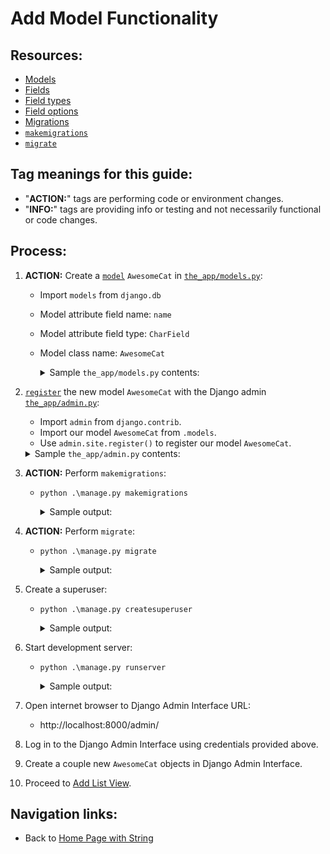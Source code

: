 # Add Model Functionality

## Resources:
* [Models](https://docs.djangoproject.com/en/4.0/topics/db/models/)
* [Fields](https://docs.djangoproject.com/en/4.0/topics/db/models/#fields)
* [Field types](https://docs.djangoproject.com/en/4.0/ref/models/fields/#field-types)
* [Field options](https://docs.djangoproject.com/en/4.0/ref/models/fields/#field-options)
* [Migrations](https://docs.djangoproject.com/en/4.0/topics/migrations/#module-django.db.migrations)
* [`makemigrations`](https://docs.djangoproject.com/en/4.1/ref/django-admin/#makemigrations)
* [`migrate`](https://docs.djangoproject.com/en/4.1/ref/django-admin/#migrate)

## Tag meanings for this guide:
* "**ACTION:**" tags are performing code or environment changes.
* "**INFO:**" tags are providing info or testing and not necessarily functional or code changes.

## Process:
1. **ACTION:** Create a [`model`](https://docs.djangoproject.com/en/4.0/topics/db/models/) `AwesomeCat` in [`the_app/models.py`](../the_app/models.py):
    * Import `models` from `django.db`
    * Model attribute field name: `name`
    * Model attribute field type: `CharField`
    * Model class name: `AwesomeCat`
        <details>
        <summary>Sample <code>the_app/models.py</code> contents:</summary>

            from django.db import models

            class AwesomeCat(models.Model):
                name = models.CharField(max_length=50)
        </details>

1. [`register`](https://docs.djangoproject.com/en/4.1/ref/contrib/admin/#modeladmin-objects) the new model `AwesomeCat` with the Django admin [`the_app/admin.py`](../the_app/admin.py):
    * Import `admin` from `django.contrib`.
    * Import our model `AwesomeCat` from `.models`.
    * Use `admin.site.register()` to register our model `AwesomeCat`.
    <details>
    <summary>Sample <code>the_app/admin.py</code> contents:</summary>

        from django.contrib import admin

        from .models import AwesomeCat

        admin.site.register(AwesomeCat)
    </details>

1. **ACTION:** Perform `makemigrations`:
    * `python .\manage.py makemigrations`
        <details>
        <summary>Sample output:</summary>

            PS C:\Users\Bruce\Programming\examples\django\list-view-with-home> python .\manage.py makemigrations
            Migrations for 'the_app':
            the_app\migrations\0001_initial.py
                - Create model AwesomeCat
            PS C:\Users\Bruce\Programming\examples\django\list-view-with-home>
        </details>

1. **ACTION:** Perform `migrate`:
    * `python .\manage.py migrate`
        <details>
        <summary>Sample output:</summary>

            PS C:\Users\Bruce\Programming\examples\django\list-view-with-home> python .\manage.py migrate
            Operations to perform:
              Apply all migrations: admin, auth, contenttypes, sessions, the_app
            Running migrations:
              Applying contenttypes.0001_initial... OK
              Applying auth.0001_initial... OK
              Applying admin.0001_initial... OK
              Applying admin.0002_logentry_remove_auto_add... OK
              Applying admin.0003_logentry_add_action_flag_choices... OK
              Applying contenttypes.0002_remove_content_type_name... OK
              Applying auth.0002_alter_permission_name_max_length... OK
              Applying auth.0003_alter_user_email_max_length... OK
              Applying auth.0004_alter_user_username_opts... OK
              Applying auth.0005_alter_user_last_login_null... OK
              Applying auth.0006_require_contenttypes_0002... OK
              Applying auth.0007_alter_validators_add_error_messages... OK
              Applying auth.0008_alter_user_username_max_length... OK
              Applying auth.0009_alter_user_last_name_max_length... OK
              Applying auth.0010_alter_group_name_max_length... OK
              Applying auth.0011_update_proxy_permissions... OK
              Applying auth.0012_alter_user_first_name_max_length... OK
              Applying sessions.0001_initial... OK
              Applying the_app.0001_initial... OK
            PS C:\Users\Bruce\Programming\examples\django\list-view-with-home>
        </details>

1. Create a superuser:
    * `python .\manage.py createsuperuser`
        <details>
        <summary>Sample output:</summary>

            PS C:\Users\Bruce\Programming\examples\django\list-view-with-home> python .\manage.py createsuperuser
            Username (leave blank to use 'bruce'): admin
            Email address: admin@email.app
            Password:
            Password (again):
            This password is too common.
            Bypass password validation and create user anyway? [y/N]: y
            Superuser created successfully.
            PS C:\Users\Bruce\Programming\examples\django\list-view-with-home>
        </details>

1. Start development server:
    * `python .\manage.py runserver`
        <details>
        <summary>Sample output:</summary>

            PS C:\Users\Bruce\Programming\examples\django\list-view-with-home> python .\manage.py runserver
            Watching for file changes with StatReloader
            Performing system checks...

            System check identified no issues (0 silenced).
            September 03, 2022 - 17:46:49
            Django version 4.0, using settings 'the_project.settings'
            Starting development server at http://127.0.0.1:8000/
            Quit the server with CTRL-BREAK.
        </details>

1. Open internet browser to Django Admin Interface URL:
    * http://localhost:8000/admin/

1. Log in to the Django Admin Interface using credentials provided above.

1. Create a couple new `AwesomeCat` objects in Django Admin Interface.

1. Proceed to [Add List View](./04_add_list_view.md).

## Navigation links:
* Back to [Home Page with String](./02_home_page_with_string.md)